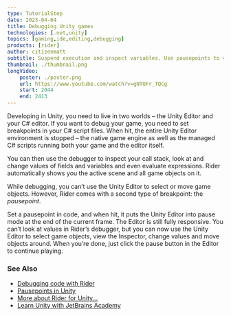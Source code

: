 ```yaml
---
type: TutorialStep
date: 2023-04-04
title: Debugging Unity games
technologies: [.net,unity]
topics: [gaming,ide,editing,debugging]
products: [rider]
author: citizenmatt
subtitle: Suspend execution and inspect variables. Use pausepoints to visually inspect your scene.
thumbnail: ./thumbnail.png
longVideo: 
    poster: ./poster.png
    url: https://www.youtube.com/watch?v=gNTOFr_TQCg
    start: 2044
    end: 2413
---
```


Developing in Unity, you need to live in two worlds – the Unity Editor and your C# editor.
If you want to debug your game, you need to set breakpoints in your C# script files.
When hit, the entire Unity Editor environment is stopped – the native game engine as well as the managed C# scripts running both your game and the editor itself.

You can then use the debugger to inspect your call stack, look at and change values of fields and variables and even evaluate expressions.
Rider automatically shows you the active scene and all game objects on it.

While debugging, you can’t use the Unity Editor to select or move game objects.
However, Rider comes with a second type of breakpoint: the *pausepoint*.

Set a pausepoint in code, and when hit, it puts the Unity Editor into pause mode at the end of the current frame.
The Editor is still fully responsive. You can’t look at values in Rider’s debugger, but you can now use the Unity Editor to select game objects,
view the Inspector, change values and move objects around. When you’re done, just click the pause button in the Editor to continue playing.

### See Also

- [Debugging code with Rider](https://www.jetbrains.com/dotnet/guide/tutorials/rider-essentials/debugging/)
- [Pausepoints in Unity](https://blog.jetbrains.com/dotnet/2020/06/11/introducing-unity-pausepoints-for-rider/)
- [More about Rider for Unity...](https://www.jetbrains.com/lp/dotnet-unity/)
- [Learn Unity with JetBrains Academy](https://hyperskill.org/tracks/36?utm=rider_guide)